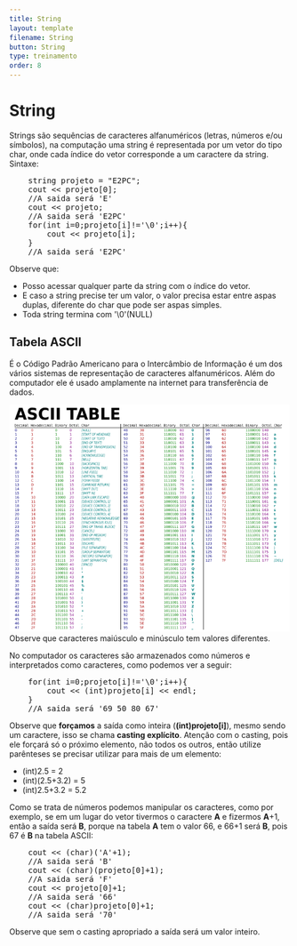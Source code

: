 ```yaml
---
title: String
layout: template
filename: String
button: String
type: treinamento
order: 8
---
```


# String

Strings são sequências de caracteres alfanuméricos (letras, números e/ou símbolos), na computação uma string é representada por um vetor do tipo char, onde cada índice do vetor corresponde a um caractere da string. Sintaxe:

<pre>
    string projeto = "E2PC";
    cout << projeto[0];
    //A saida será 'E'
    cout << projeto;
    //A saida será 'E2PC'
    for(int i=0;projeto[i]!='\0';i++){
        cout << projeto[i];
    }
    //A saida será 'E2PC'
</pre>

Observe que:

- Posso acessar qualquer parte da string com o índice do vetor. 
- E caso a string precise ter um valor, o valor precisa estar entre aspas duplas, diferente do char que pode ser aspas simples.
- Toda string termina com '\0'(NULL)

## Tabela ASCII
É o Código Padrão Americano para o Intercâmbio de Informação é um dos vários sistemas de representação de caracteres alfanuméricos. Além do computador ele é usado amplamente na internet para transferência de dados. 

![](../assets/images/tabela_ASCII.png)   
    Observe que caracteres maiúsculo e minúsculo tem valores diferentes.


No computador os caracteres são armazenados como números e interpretados como caracteres, como podemos ver a seguir:

<pre>
    for(int i=0;projeto[i]!='\0';i++){
        cout << (int)projeto[i] << endl;
    }
    //A saida será '69 50 80 67'
</pre>

Observe que **forçamos** a saída como inteira (**(int)projeto[i]**), mesmo sendo um caractere, isso se chama **casting explícito**. Atenção com o casting, pois ele forçará só o próximo elemento, não todos os outros, então utilize parênteses se precisar utilizar para mais de um elemento:
- (int)2.5 = 2
- (int)(2.5+3.2) = 5
- (int)2.5+3.2 = 5.2


Como se trata de números podemos manipular os caracteres, como por exemplo, se em um lugar do vetor tivermos o caractere **A** e fizermos **A**+1, então a saída será **B**, porque na tabela **A** tem o valor 66, e 66+1 será **B**, pois 67 é **B** na tabela ASCII:

<pre>
    cout << (char)('A'+1);
    //A saida será 'B'
    cout << (char)(projeto[0]+1);
    //A saida será 'F'
    cout << projeto[0]+1;
    //A saida será '66'
    cout << (char)projeto[0]+1;
    //A saida será '70'
</pre>
Observe que sem o casting apropriado a saída será um valor inteiro.

